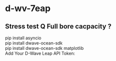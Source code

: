 # d-wv-7eap  
Stress test Q  Full bore cacpacity  ?   
-------------------------------------  
pip install asyncio  
pip install dwave-ocean-sdk   
pip install dwave-ocean-sdk matplotlib  
Add Your D-Wave Leap API Token:  
